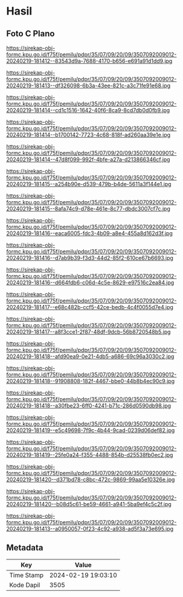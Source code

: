 # Hasil

## Foto C Plano

https://sirekap-obj-formc.kpu.go.id/f75f/pemilu/pdpr/35/07/09/20/09/3507092009012-20240219-181412--83543d9a-7688-4170-b656-e691a91d1dd9.jpg

https://sirekap-obj-formc.kpu.go.id/f75f/pemilu/pdpr/35/07/09/20/09/3507092009012-20240219-181413--df326098-6b3a-43ee-821c-a3c71fe91e68.jpg

https://sirekap-obj-formc.kpu.go.id/f75f/pemilu/pdpr/35/07/09/20/09/3507092009012-20240219-181414--cd1c1516-1642-40f6-8ca9-8cd7db0d0fb9.jpg

https://sirekap-obj-formc.kpu.go.id/f75f/pemilu/pdpr/35/07/09/20/09/3507092009012-20240219-181414--b1700142-7723-4c68-818f-ad260aa39e1e.jpg

https://sirekap-obj-formc.kpu.go.id/f75f/pemilu/pdpr/35/07/09/20/09/3507092009012-20240219-181414--47d8f099-992f-4bfe-a27a-d213866346cf.jpg

https://sirekap-obj-formc.kpu.go.id/f75f/pemilu/pdpr/35/07/09/20/09/3507092009012-20240219-181415--a254b90e-d539-479b-b4de-5611a3f144e1.jpg

https://sirekap-obj-formc.kpu.go.id/f75f/pemilu/pdpr/35/07/09/20/09/3507092009012-20240219-181415--8afa74c9-d78e-461e-8c77-dbdc3007cf7c.jpg

https://sirekap-obj-formc.kpu.go.id/f75f/pemilu/pdpr/35/07/09/20/09/3507092009012-20240219-181416--eaca6005-fdc3-4b09-a8e4-455a8d162d3f.jpg

https://sirekap-obj-formc.kpu.go.id/f75f/pemilu/pdpr/35/07/09/20/09/3507092009012-20240219-181416--d7ab9b39-f3d3-44d2-85f2-610ce67b6693.jpg

https://sirekap-obj-formc.kpu.go.id/f75f/pemilu/pdpr/35/07/09/20/09/3507092009012-20240219-181416--d664fdb6-c06d-4c5e-8629-e97516c2ea84.jpg

https://sirekap-obj-formc.kpu.go.id/f75f/pemilu/pdpr/35/07/09/20/09/3507092009012-20240219-181417--e68c482b-ccf5-42ce-bedb-4c4f0055d7e4.jpg

https://sirekap-obj-formc.kpu.go.id/f75f/pemilu/pdpr/35/07/09/20/09/3507092009012-20240219-181417--a8f3cce1-2f87-48df-9dcb-56b8720548b5.jpg

https://sirekap-obj-formc.kpu.go.id/f75f/pemilu/pdpr/35/07/09/20/09/3507092009012-20240219-181418--afd90ea9-0e21-4db5-a686-69c96a3030c2.jpg

https://sirekap-obj-formc.kpu.go.id/f75f/pemilu/pdpr/35/07/09/20/09/3507092009012-20240219-181418--91908808-182f-4467-bbe0-44b8b4ec90c9.jpg

https://sirekap-obj-formc.kpu.go.id/f75f/pemilu/pdpr/35/07/09/20/09/3507092009012-20240219-181418--a30fbe23-6ff0-4241-b71c-286d0590db98.jpg

https://sirekap-obj-formc.kpu.go.id/f75f/pemilu/pdpr/35/07/09/20/09/3507092009012-20240219-181419--e5c49698-7f9c-4b44-9cad-0239d06def82.jpg

https://sirekap-obj-formc.kpu.go.id/f75f/pemilu/pdpr/35/07/09/20/09/3507092009012-20240219-181419--25fe0a24-f355-4488-854b-d25538fb0ec2.jpg

https://sirekap-obj-formc.kpu.go.id/f75f/pemilu/pdpr/35/07/09/20/09/3507092009012-20240219-181420--d371bd78-c8bc-472c-9869-99aa5e10326e.jpg

https://sirekap-obj-formc.kpu.go.id/f75f/pemilu/pdpr/35/07/09/20/09/3507092009012-20240219-181420--b08d5c61-be59-4661-a941-5ba9ef4c5c2f.jpg

https://sirekap-obj-formc.kpu.go.id/f75f/pemilu/pdpr/35/07/09/20/09/3507092009012-20240219-181413--a0950057-0f23-4c92-a938-ad5f3a73e695.jpg


## Metadata

| Key        | Value               |
| ---------- | ------------------- |
| Time Stamp | 2024-02-19 19:03:10 |
| Kode Dapil | 3505                |



